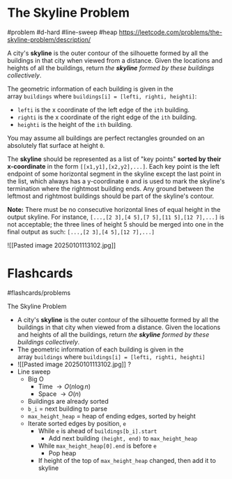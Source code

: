 # The Skyline Problem
#problem #d-hard #line-sweep #heap
https://leetcode.com/problems/the-skyline-problem/description/

A city's **skyline** is the outer contour of the silhouette formed by all the buildings in that city when viewed from a distance. Given the locations and heights of all the buildings, return _the **skyline** formed by these buildings collectively_.

The geometric information of each building is given in the array `buildings` where `buildings[i] = [lefti, righti, heighti]`:

- `lefti` is the x coordinate of the left edge of the `ith` building.
- `righti` is the x coordinate of the right edge of the `ith` building.
- `heighti` is the height of the `ith` building.

You may assume all buildings are perfect rectangles grounded on an absolutely flat surface at height `0`.

The **skyline** should be represented as a list of "key points" **sorted by their x-coordinate** in the form `[[x1,y1],[x2,y2],...]`. Each key point is the left endpoint of some horizontal segment in the skyline except the last point in the list, which always has a y-coordinate `0` and is used to mark the skyline's termination where the rightmost building ends. Any ground between the leftmost and rightmost buildings should be part of the skyline's contour.

**Note:** There must be no consecutive horizontal lines of equal height in the output skyline. For instance, `[...,[2 3],[4 5],[7 5],[11 5],[12 7],...]` is not acceptable; the three lines of height 5 should be merged into one in the final output as such: `[...,[2 3],[4 5],[12 7],...]`

![[Pasted image 20250101113102.jpg]]
# Flashcards
#flashcards/problems 

The Skyline Problem
- A city's **skyline** is the outer contour of the silhouette formed by all the buildings in that city when viewed from a distance. Given the locations and heights of all the buildings, return _the **skyline** formed by these buildings collectively_.
- The geometric information of each building is given in the array `buildings` where `buildings[i] = [lefti, righti, heighti]`
- ![[Pasted image 20250101113102.jpg]]
?
- Line sweep
	- Big O
		- Time $\to O(n \log n)$
		- Space $\to O(n)$
	- Buildings are already sorted
	- `b_i` = next building to parse
	- `max_height_heap` = heap of ending edges, sorted by height
	- Iterate sorted edges by position, `e`
		- While `e` is ahead of `buildings[b_i].start`
			- Add next building `(height, end)` to `max_height_heap`
		- While `max_height_heap[0].end` is before `e`
			- Pop heap
		- If height of the top of `max_height_heap` changed, then add it to skyline
<!--SR:!2025-02-14,23,250-->